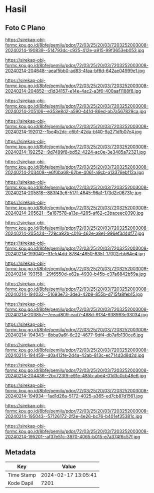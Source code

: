 # Hasil

## Foto C Plano

https://sirekap-obj-formc.kpu.go.id/8bfe/pemilu/pdpr/72/03/25/20/03/7203252003008-20240214-190839--514793dc-c925-412e-a915-99f3653eb053.jpg

https://sirekap-obj-formc.kpu.go.id/8bfe/pemilu/pdpr/72/03/25/20/03/7203252003008-20240214-204648--aeaf5bb0-ad83-4faa-bf6d-642ae04999e1.jpg

https://sirekap-obj-formc.kpu.go.id/8bfe/pemilu/pdpr/72/03/25/20/03/7203252003008-20240214-204852--d1d34157-e14e-4ac2-a3f6-400aaf1188f8.jpg

https://sirekap-obj-formc.kpu.go.id/8bfe/pemilu/pdpr/72/03/25/20/03/7203252003008-20240214-205106--e353e8d2-a590-441d-86ed-ab7a567828ca.jpg

https://sirekap-obj-formc.kpu.go.id/8bfe/pemilu/pdpr/72/03/25/20/03/7203252003008-20240214-192012--1be4b2dc-c6b1-42da-bf40-9a271dfb07e4.jpg

https://sirekap-obj-formc.kpu.go.id/8bfe/pemilu/pdpr/72/03/25/20/03/7203252003008-20240214-192252--9d7499f8-bd52-4224-ac0e-3e3485a72321.jpg

https://sirekap-obj-formc.kpu.go.id/8bfe/pemilu/pdpr/72/03/25/20/03/7203252003008-20240214-203408--e6f0ba68-62be-4061-a9cb-a13376ebf12a.jpg

https://sirekap-obj-formc.kpu.go.id/8bfe/pemilu/pdpr/72/03/25/20/03/7203252003008-20240214-205818--883f43c6-517f-4645-96a1-173d2e0673fe.jpg

https://sirekap-obj-formc.kpu.go.id/8bfe/pemilu/pdpr/72/03/25/20/03/7203252003008-20240214-205621--5a187578-a13e-4285-af62-c3baceec0390.jpg

https://sirekap-obj-formc.kpu.go.id/8bfe/pemilu/pdpr/72/03/25/20/03/7203252003008-20240214-205434--729ca92b-c016-462e-a8e1-996ef3d4df77.jpg

https://sirekap-obj-formc.kpu.go.id/8bfe/pemilu/pdpr/72/03/25/20/03/7203252003008-20240214-193040--31efd4dd-8784-4850-835f-17002ebb64e4.jpg

https://sirekap-obj-formc.kpu.go.id/8bfe/pemilu/pdpr/72/03/25/20/03/7203252003008-20240214-193158--29f6550d-e62a-4930-b45b-c37a6842b59a.jpg

https://sirekap-obj-formc.kpu.go.id/8bfe/pemilu/pdpr/72/03/25/20/03/7203252003008-20240214-194032--51693e73-3de3-42b9-855b-d715fa8feb15.jpg

https://sirekap-obj-formc.kpu.go.id/8bfe/pemilu/pdpr/72/03/25/20/03/7203252003008-20240214-203857--7eead809-ead7-488d-9134-938993e33034.jpg

https://sirekap-obj-formc.kpu.go.id/8bfe/pemilu/pdpr/72/03/25/20/03/7203252003008-20240214-194343--6bba9a6f-6c22-4677-9df4-db7afb130ce6.jpg

https://sirekap-obj-formc.kpu.go.id/8bfe/pemilu/pdpr/72/03/25/20/03/7203252003008-20240214-194459--d0a412fe-2d4a-42ab-813c-ec714d3d8d2d.jpg

https://sirekap-obj-formc.kpu.go.id/8bfe/pemilu/pdpr/72/03/25/20/03/7203252003008-20240214-204436--2bc723f9-e91e-485b-abe4-01d3c0cb48e6.jpg

https://sirekap-obj-formc.kpu.go.id/8bfe/pemilu/pdpr/72/03/25/20/03/7203252003008-20240214-194934--1ad1d26a-5172-4025-a365-ed7cb87d1561.jpg

https://sirekap-obj-formc.kpu.go.id/8bfe/pemilu/pdpr/72/03/25/20/03/7203252003008-20240214-195043--57126172-2f2e-4e26-bc76-b401ef35381c.jpg

https://sirekap-obj-formc.kpu.go.id/8bfe/pemilu/pdpr/72/03/25/20/03/7203252003008-20240214-195201--af37e51c-3970-4065-b015-e7a374f6c57f.jpg


## Metadata

| Key        | Value               |
| ---------- | ------------------- |
| Time Stamp | 2024-02-17 13:05:41 |
| Kode Dapil | 7201                |



